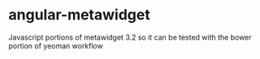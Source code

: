 angular-metawidget
==================

Javascript portions of metawidget 3.2 so it can be tested with the bower portion of yeoman workflow
